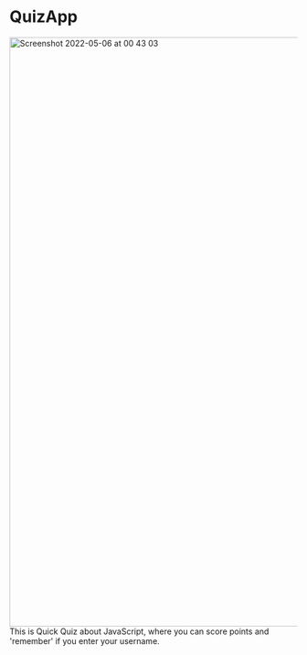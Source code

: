 # QuizApp
<img width="1032" alt="Screenshot 2022-05-06 at 00 43 03" src="https://user-images.githubusercontent.com/92999532/167022185-2a4c53af-7ae7-434e-a6d6-e1e3e841ad01.png">
This is Quick Quiz about JavaScript, where you can score points and 'remember' if you enter your username.

